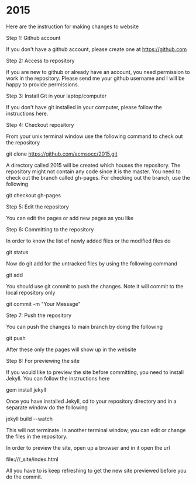 # 2015

Here are the instruction for making changes to website

Step 1: Github account

If you don't have a github account, please create one at https://github.com

Step 2: Access to repository

If you are new to github or already have an account, you need permission to work in the repository. Please send me your github username and I will be happy to provide permissions.

Step 3: Install Git in your laptop/computer

If you don't have git installed in your computer, please follow the instructions here. 

Step 4: Checkout repository

From your unix terminal window use the following command to check out the repository

git clone https://github.com/acmsocc/2015.git

A directory called 2015 will be created which houses the repository. The repository might not contain any code since it is the master. You need to check out the branch called gh-pages. 
For checking out the branch, use the following

git checkout gh-pages

Step 5: Edit the repository

You can edit the pages or add new pages as you like

Step 6: Committing to the repository

In order to know the list of newly added files or the modified files do 

git status 

Now do git add for the untracked files by using the following command

git add <filename>

You should use git commit to push the changes. Note it will commit to the local repository only

git commit -m "Your Message"

Step 7: Push the repository 

You can push the changes to main branch by doing the following

git push 

After these only the pages will show up in the website

Step 8: For previewing the site

If you would like to preview the site before committing, you need to install Jekyll. You can follow the instructions here 

gem install jekyll

Once you have installed Jekyll, cd to your repository directory and in a separate window do the following

jekyll build --watch

This will not terminate. In another terminal window, you can edit or change the files in the repository. 

In order to preview the site, open up a browser and in it open the url 

file://<absolute path of directory where the repo is>/_site/index.html

All you have to is keep refreshing to get the new site previewed before you do the commit.
